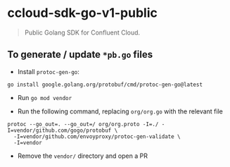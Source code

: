 # ccloud-sdk-go-v1-public

> Public Golang SDK for Confluent Cloud.

## To generate / update `*pb.go` files

* Install `protoc-gen-go`:
```
go install google.golang.org/protobuf/cmd/protoc-gen-go@latest
```

* Run `go mod vendor`

* Run the following command, replacing `org/org.go` with the relevant file
```
protoc --go_out=. --go_out=/ org/org.proto -I=./ -I=vendor/github.com/gogo/protobuf \
  -I=vendor/github.com/envoyproxy/protoc-gen-validate \
  -I=vendor 
```

* Remove the `vendor/` directory and open a PR
